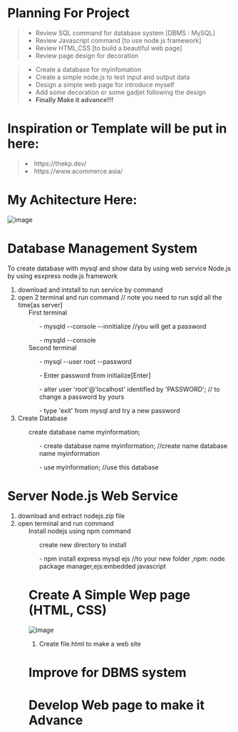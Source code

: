 
Planning For Project
===========

> + Review SQL command for database system [DBMS : MySQL]
> + Review Javascript command [to use node.js framework]
> + Review HTML,CSS [to build a beautiful web page]
> + Review page design for decoration 

> + Create a database for myinfomation  
> + Create a simple node.js to test input and output data
> + Design a simple web page for introduce myself
> + Add some decoration or some gadjet following the design
> + <b>Finally Make it advance!!!</b>
> 
Inspiration or Template will be put in here:
==============


> <li>https://thekp.dev/</li>
> <li>https://www.acommerce.asia/</li>

 

My Achitecture Here: 
===========

![image](https://user-images.githubusercontent.com/104770048/168883016-1672372a-4423-46b7-bc0d-e69d031a989c.png)



<h1> Database Management System </h1>
To create database with mysql and show data by using web service Node.js by using esxpress node.js framework
<ol>
       <li>download and intstall to run service by command </li>
       <li>open 2 terminal and run command                      // note  you need to run sqld all the time[as server]
              <ol>First terminal 
                  <ol>- mysqld --console --innitialize   //you will get a password </ol>
                  <ol>- mysqld --console </ol>
              </ol>
              <ol>Second terminal 
                  <ol>- mysql --user root --password </ol>
                  <ol> - Enter password from initialize[Enter]  </ol>
                  <ol> - alter user 'root'@'localhost' identified by 'PASSWORD';  // to change a password by yours  </ol>
                  <ol>- type 'exit' from mysql and try a new password </ol>
              </ol>
       </li>
       <li> Create Database </li>
              <ol> create database name myinformation;
                  <ol>- create database name myinformation;     //create name database name myinformation </ol>
                  <ol>- use myinformation;                      //use this database</ol>
              </ol>
 </ol>
 
Server Node.js Web Service
===========
 <ol>
 <li>download and extract nodejs.zip file </li>
    <li>open terminal and run command                      
              <ol>Install nodejs using npm command
               <ol>create new directory to install </ol>
                  <ol>- npm install express mysql ejs //to your new folder ,npm: node package manager,ejs:embedded javascript
</ol>

Create A Simple Wep page (HTML, CSS)
===========

![image](https://user-images.githubusercontent.com/104770048/170625883-d94cb495-c2ba-45b5-bb8f-6779996167e1.png)

 <ol>
 <li> Create file.html to make a web site </li>
 </ol>
 
Improve for DBMS system
===========

Develop Web page to make it Advance
===========
